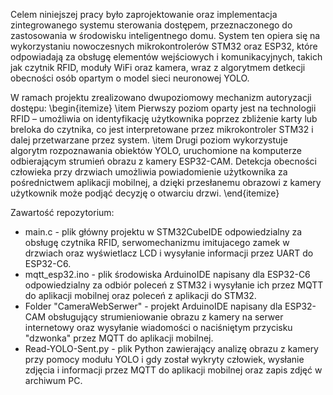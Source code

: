 Celem niniejszej pracy było zaprojektowanie oraz implementacja zintegrowanego systemu sterowania dostępem, przeznaczonego do zastosowania w środowisku inteligentnego domu. System ten opiera się na wykorzystaniu nowoczesnych mikrokontrolerów STM32 oraz ESP32, które odpowiadają za obsługę elementów wejściowych i komunikacyjnych, takich jak czytnik RFID, moduły WiFi oraz kamera, wraz z algorytmem detkecji obecności osób opartym o model sieci neuronowej YOLO.

W ramach projektu zrealizowano dwupoziomowy mechanizm autoryzacji dostępu:
\begin{itemize}
    \item Pierwszy poziom oparty jest na technologii RFID – umożliwia on identyfikację użytkownika poprzez zbliżenie karty lub breloka do czytnika, co jest interpretowane przez mikrokontroler STM32 i dalej przetwarzane przez system.
    \item Drugi poziom wykorzystuje algorytm rozpoznawania obiektów YOLO, uruchomione na komputerze odbierającym strumień obrazu z kamery ESP32-CAM. Detekcja obecności człowieka przy drzwiach umożliwia powiadomienie użytkownika za pośrednictwem aplikacji mobilnej, a dzięki przesłanemu obrazowi z kamery użytkownik może podjąć decyzję o otwarciu drzwi.
\end{itemize}

Zawartość repozytorium:
- main.c - plik główny projektu w STM32CubeIDE odpowiedzialny za obsługę czytnika RFID, serwomechanizmu imitujacego zamek w drzwiach oraz wyświetlacz LCD i wysyłanie informacji przez UART do ESP32-C6.
- mqtt_esp32.ino - plik środowiska ArduinoIDE napisany dla ESP32-C6 odpowiedzialny za odbiór poleceń z STM32 i wysyłanie ich przez MQTT do aplikacji mobilnej oraz poleceń z aplikacji do STM32.
- Folder "CameraWebSerwer" - projekt ArduinoIDE napisany dla ESP32-CAM obsługujący strumieniowanie obrazu z kamery na serwer internetowy oraz wysyłanie wiadomości o naciśniętym przycisku "dzwonka" przez MQTT do aplikacji mobilnej.
- Read-YOLO-Sent.py - plik Python zawierający analizę obrazu z kamery przy pomocy modułu YOLO i gdy został wykryty człowiek, wysłanie zdjęcia i informacji przez MQTT do aplikacji mobilnej oraz zapis zdjęć w archiwum PC.
